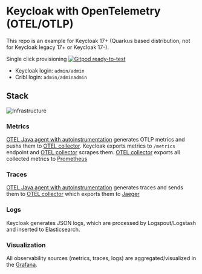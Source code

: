 # Keycloak with OpenTelemetry (OTEL/OTLP)

This repo is an example for Keycloak 17+ (Quarkus based distribution, not for 
Keycloak legacy 17+ or Keycloak 17-).

Single click provisioning 
[![Gitpod ready-to-test](https://img.shields.io/badge/Gitpod-ready--to--test-blue?logo=gitpod)](https://gitpod.io/#https://github.com/jangaraj/keycloak-with-opentelemetry/) 
- Keycloak login: `admin/admin`
- Cribl login: `admin/adminadmin`

## Stack

![Infrastructure](https://raw.githubusercontent.com/jangaraj/keycloak-with-opentelemetry/main/doc/diagram.png)

### Metrics

[OTEL Java agent with autoinstrumentation](https://github.com/open-telemetry/opentelemetry-java-instrumentation)
generates OTLP metrics and pushs them to 
[OTEL collector](https://github.com/open-telemetry/opentelemetry-collector-contrib). 
Keycloak exports metrics to `/metrics` endpoint and 
[OTEL collector](https://github.com/open-telemetry/opentelemetry-collector-contrib)
scrapes them.
[OTEL collector](https://github.com/open-telemetry/opentelemetry-collector-contrib)
exports all collected metrics to [Prometheus](https://github.com/prometheus/prometheus)

### Traces

[OTEL Java agent with autoinstrumentation](https://github.com/open-telemetry/opentelemetry-java-instrumentation)
generates traces and sends them to [OTEL collector](https://github.com/open-telemetry/opentelemetry-collector-contrib)
which exports them to [Jaeger](https://github.com/jaegertracing/jaeger)

### Logs

Keycloak generates JSON logs, which are processed by Logspout/Logstash and inserted to Elasticsearch.

### Visualization

All observability sources (metrics, traces, logs) are aggregated/visualized 
in the [Grafana](https://github.com/grafana/grafana).
